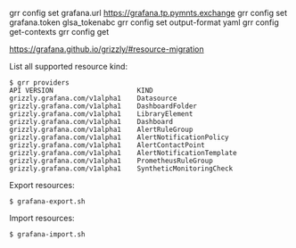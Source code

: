 grr config set grafana.url https://grafana.tp.pymnts.exchange
grr config set grafana.token glsa_tokenabc
grr config set output-format yaml
grr config get-contexts
grr config get

https://grafana.github.io/grizzly/#resource-migration

List all supported resource kind:
```
$ grr providers      
API VERSION                     KIND
grizzly.grafana.com/v1alpha1    Datasource
grizzly.grafana.com/v1alpha1    DashboardFolder
grizzly.grafana.com/v1alpha1    LibraryElement
grizzly.grafana.com/v1alpha1    Dashboard
grizzly.grafana.com/v1alpha1    AlertRuleGroup
grizzly.grafana.com/v1alpha1    AlertNotificationPolicy
grizzly.grafana.com/v1alpha1    AlertContactPoint
grizzly.grafana.com/v1alpha1    AlertNotificationTemplate
grizzly.grafana.com/v1alpha1    PrometheusRuleGroup
grizzly.grafana.com/v1alpha1    SyntheticMonitoringCheck
```

Export resources:
```
$ grafana-export.sh
```

Import resources:
```
$ grafana-import.sh
```